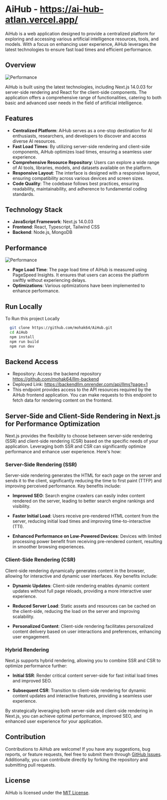 
# AiHub - https://ai-hub-atlan.vercel.app/

AiHub is a web application designed to provide a centralized platform for exploring and accessing various artificial intelligence resources, tools, and models. With a focus on enhancing user experience, AiHub leverages the latest technologies to ensure fast load times and efficient performance.

## Overview

![Performance](https://github.com/mohak64/AiHub/assets/117752286/3619b7ea-a7fb-4c09-adc8-a959cec30bac)

AiHub is built using the latest technologies, including Next.js 14.0.03 for server-side rendering and React for the client-side components. The application offers a comprehensive range of functionalities, catering to both basic and advanced user needs in the field of artificial intelligence.

## Features

- **Centralized Platform**: AiHub serves as a one-stop destination for AI enthusiasts, researchers, and developers to discover and access diverse AI resources.
- **Fast Load Times**: By utilizing server-side rendering and client-side components, AiHub optimizes load times, ensuring a seamless user experience.
- **Comprehensive Resource Repository**: Users can explore a wide range of AI tools, libraries, models, and datasets available on the platform.
- **Responsive Layout**: The interface is designed with a responsive layout, ensuring compatibility across various devices and screen sizes.
- **Code Quality**: The codebase follows best practices, ensuring readability, maintainability, and adherence to fundamental coding standards.

## Technology Stack

- **JavaScript Framework**: Next.js 14.0.03
- **Frontend**: React, Typescript, Tailwind CSS
- **Backend**: Node.js, MongoDB


## Performance

![Performance](https://github.com/mohak64/AiHub/assets/117752286/5bf93813-233f-4483-8164-d3d8e7975a19)

- **Page Load Time**: The page load time of AiHub is measured using PageSpeed Insights. It ensures that users can access the platform swiftly without experiencing delays.
- **Optimizations**: Various optimizations have been implemented to enhance performance.

## Run Locally

To Run this project Locally

```bash
  git clone https://github.com/mohak64/AiHub.git
  cd AiHub
  npm install
  npm run build
  npm run dev
```
## Backend Access
- Repository: Access the backend repository https://github.com/mohak64/llm-backend
- Deployed Link: https://backendllm.onrender.com/api/llms?page=1
- This endpoint provides access to the API resources required by the AiHub frontend application. You can make requests to this endpoint to fetch data for rendering content on the frontend.

## Server-Side and Client-Side Rendering in Next.js for Performance Optimization

Next.js provides the flexibility to choose between server-side rendering (SSR) and client-side rendering (CSR) based on the specific needs of your application. Leveraging both SSR and CSR can significantly optimize performance and enhance user experience. Here's how:

### Server-Side Rendering (SSR)

Server-side rendering generates the HTML for each page on the server and sends it to the client, significantly reducing the time to first paint (TTFP) and improving perceived performance. Key benefits include:

- **Improved SEO**: Search engine crawlers can easily index content rendered on the server, leading to better search engine rankings and visibility.
  
- **Faster Initial Load**: Users receive pre-rendered HTML content from the server, reducing initial load times and improving time-to-interactive (TTI).

- **Enhanced Performance on Low-Powered Devices**: Devices with limited processing power benefit from receiving pre-rendered content, resulting in smoother browsing experiences.

### Client-Side Rendering (CSR)

Client-side rendering dynamically generates content in the browser, allowing for interactive and dynamic user interfaces. Key benefits include:

- **Dynamic Updates**: Client-side rendering enables dynamic content updates without full page reloads, providing a more interactive user experience.

- **Reduced Server Load**: Static assets and resources can be cached on the client-side, reducing the load on the server and improving scalability.

- **Personalized Content**: Client-side rendering facilitates personalized content delivery based on user interactions and preferences, enhancing user engagement.

### Hybrid Rendering

Next.js supports hybrid rendering, allowing you to combine SSR and CSR to optimize performance further:

- **Initial SSR**: Render critical content server-side for fast initial load times and improved SEO.

- **Subsequent CSR**: Transition to client-side rendering for dynamic content updates and interactive features, providing a seamless user experience.

By strategically leveraging both server-side and client-side rendering in Next.js, you can achieve optimal performance, improved SEO, and enhanced user experience for your application.


## Contribution

Contributions to AiHub are welcome! If you have any suggestions, bug reports, or feature requests, feel free to submit them through [GitHub Issues](https://github.com/mohak64/AiHub/issues). Additionally, you can contribute directly by forking the repository and submitting pull requests.

## License

AiHub is licensed under the [MIT License](LICENSE).

